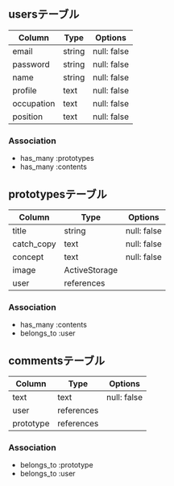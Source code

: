 

## usersテーブル

| Column     | Type       | Options      |
| ---------- | ---------- | ------------ |
| email      | string     | null: false  |
| password   | string     | null: false  |
| name       | string     | null: false  |
| profile    | text       | null: false  |
| occupation | text       | null: false  |
| position   | text       | null: false  |


### Association
- has_many :prototypes
- has_many :contents

## prototypesテーブル

| Column         | Type           | Options     |
| -------------- | -------------- | ----------- |
| title          | string         | null: false |
| catch_copy     | text           | null: false |
| concept        | text           | null: false |
| image          | ActiveStorage  |             |
| user           | references     |             |

### Association
- has_many :contents
- belongs_to :user

## commentsテーブル

| Column         | Type           | Options     |
| -------------- | -------------- | ----------- |
| text           | text           | null: false |
| user           | references     |             |
| prototype      | references     |             |

### Association
- belongs_to :prototype
- belongs_to :user
